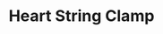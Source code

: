 ---
title: Heart String Clamp
layout: portfolio
tags: 
  - engineering
  - medical
  - prototyping
  - portfolio
---